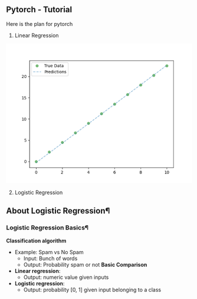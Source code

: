 ## Pytorch - Tutorial

Here is the plan for pytorch
1. Linear Regression

![Linear Regression](img/pytorch_LinearRegression.png)

2. Logistic Regression

## About Logistic Regression¶
### Logistic Regression Basics¶
**Classification algorithm**
* Example: Spam vs No Spam
    * Input: Bunch of words
    * Output: Probability spam or not
**Basic Comparison**
* **Linear regression**:
    * Output: numeric value given inputs
* **Logistic regression**:
    * Output: probability [0, 1] given input belonging to a class